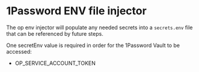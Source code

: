 # 1Password ENV file injector

The op env injector will populate any needed secrets into a `secrets.env` file that can be referenced by future steps.

One secretEnv value is required in order for the 1Password Vault to be accessed:

* OP_SERVICE_ACCOUNT_TOKEN
